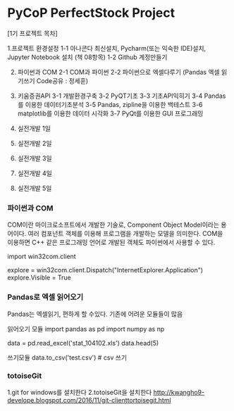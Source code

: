 # PyCoP PerfectStock Project

[1기 프로젝트 목차]

1.프로젝트 환경설정
1-1 아나콘다 최신설치, Pycharm(또는 익숙한 IDE)설치, Jupyter Notebook 설치
       (책 08항목)
1-2 Github 계정만들기

2. 파이썬과 COM
2-1 COM과 파이썬
2-2 파이썬으로 엑셀다루기 (Pandas 엑셀 읽기쓰기 Code공유 : 정세훈)

3. 키움증권API
3-1 개발환경구축
3-2 PyQT기초
3-3 기초API익히기
3-4 Pandas를 이용한 데이터기초분석
3-5 Pandas, zipline을 이용한 백테스트
3-6 matplotlib를 이용한 데이터 시각화
3-7 PyQt를 이용한 GUI 프로그래밍

4. 실전개발 1일
5. 실전개발 2일
6. 실전개발 3일
7. 실전개발 4일
8. 실전개발 5일



### 파이썬과 COM
COM이란 마이크로소프트에서 개발한 기술로, Component Object Model이라는 용어이다.
여러 컴포넌트 객체를 이용해 프로그램을 개발하는 모델을 의미한다.
COM을 이용하면 C++ 같은 프로그래밍 언어로 개발된 객체도 파이썬에서 사용할 수 있다.


import win32com.client  

explore = win32com.client.Dispatch("InternetExplorer.Application")  
explore.Visible = True  


### Pandas로 엑셀 읽어오기
Pandas는 엑셀읽기, 편하게 할 수있다.
기존에 어려운 모듈들이 많음

읽어오기 모듈
import pandas as pd
import numpy as np

data = pd.read_excel('stat_104102.xls')
data.head(5)

쓰기모듈
data.to_csv('test.csv')  # csv 쓰기

### totoiseGit
1.git for windows를 설치한다
2.totoiseGit을 설치한다
http://kwangho9-develope.blogspot.com/2016/11/git-clienttortoisegit.html

